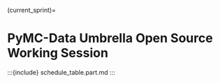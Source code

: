 (current_sprint)=
# PyMC-Data Umbrella Open Source Working Session

:::{include} schedule_table.part.md
:::
